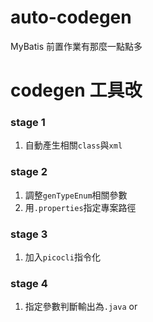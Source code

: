 # auto-codegen
MyBatis 前置作業有那麼一點點多
# codegen 工具改

### stage 1
1. 自動產生相關`class`與`xml`

### stage 2
1. 調整`genTypeEnum`相關參數
1. 用`.properties`指定專案路徑

### stage 3
1. 加入`picocli`指令化

### stage 4
1. 指定參數判斷輸出為`.java` or
